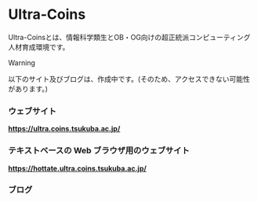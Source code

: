 # Ultra-Coins

Ultra-Coinsとは、情報科学類生とOB・OG向けの超正統派コンピューティング人材育成環境です。

> [!WARNING]
> 以下のサイト及びブログは、作成中です。(そのため、アクセスできない可能性があります。)

### ウェブサイト

**https://ultra.coins.tsukuba.ac.jp/**

### テキストベースの Web ブラウザ用のウェブサイト

**https://hottate.ultra.coins.tsukuba.ac.jp/**

### ブログ
